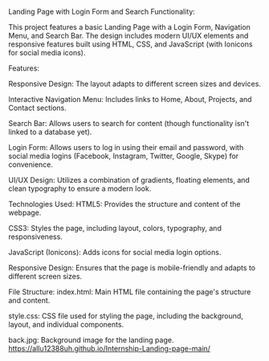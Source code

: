 Landing Page with Login Form and Search Functionality:

This project features a basic Landing Page with a Login Form, Navigation Menu, and Search Bar. 
The design includes modern UI/UX elements and responsive features built using HTML, CSS, and JavaScript (with Ionicons for social media icons).


Features:

Responsive Design: The layout adapts to different screen sizes and devices.

Interactive Navigation Menu: Includes links to Home, About, Projects, and Contact sections.

Search Bar: Allows users to search for content (though functionality isn't linked to a database yet).

Login Form: Allows users to log in using their email and password, with social media logins (Facebook, Instagram, Twitter, Google, Skype) for convenience.

UI/UX Design: Utilizes a combination of gradients, floating elements, and clean typography to ensure a modern look.


Technologies Used:
HTML5: Provides the structure and content of the webpage.

CSS3: Styles the page, including layout, colors, typography, and responsiveness.

JavaScript (Ionicons): Adds icons for social media login options.

Responsive Design: Ensures that the page is mobile-friendly and adapts to different screen sizes.


File Structure:
index.html: Main HTML file containing the page's structure and content.

style.css: CSS file used for styling the page, including the background, layout, and individual components.

back.jpg: Background image for the landing page.
https://allu12388uh.github.io/Internship-Landing-page-main/
